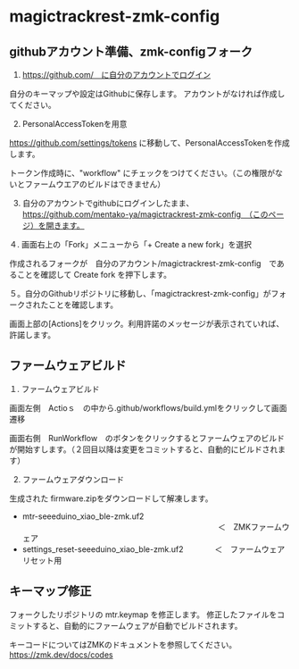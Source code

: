 # magictrackrest-zmk-config

## githubアカウント準備、zmk-configフォーク

1. https://github.com/　に自分のアカウントでログイン

自分のキーマップや設定はGithubに保存します。
アカウントがなければ作成してください。


2. PersonalAccessTokenを用意

https://github.com/settings/tokens に移動して、PersonalAccessTokenを作成します。

トークン作成時に、"workflow" にチェックをつけてください。（この権限がないとファームウエアのビルドはできません）

3. 自分のアカウントでgithubにログインしたまま、https://github.com/mentako-ya/magictrackrest-zmk-config　（このページ）を開きます。

４. 画面右上の「Fork」メニューから「+ Create a new fork」を選択

作成されるフォークが　自分のアカウント/magictrackrest-zmk-config　であることを確認して Create fork を押下します。

５。自分のGithubリポジトリに移動し、「magictrackrest-zmk-config」がフォークされたことを確認します。

画面上部の[Actions]をクリック。利用許諾のメッセージが表示されていれば、許諾します。


## ファームウェアビルド

１. ファームウェアビルド

画面左側　Actioｓ　の中から.github/workflows/build.ymlをクリックして画面遷移

画面右側　RunWorkflow　のボタンをクリックするとファームウェアのビルドが開始すします。（２回目以降は変更をコミットすると、自動的にビルドされます）

2. ファームウェアダウンロード

生成された firmware.zipをダウンロードして解凍します。
* mtr-seeeduino_xiao_ble-zmk.uf2 　　　　　　　　　　　　　　　　　　　　　　　　　＜　ZMKファームウェア
* settings_reset-seeeduino_xiao_ble-zmk.uf2　　　　＜　ファームウェアリセット用


## キーマップ修正　

フォークしたリポジトリの mtr.keymap を修正します。
修正したファイルをコミットすると、自動的にファームウェアが自動でビルドされます。

キーコードについてはZMKのドキュメントを参照してください。
https://zmk.dev/docs/codes
